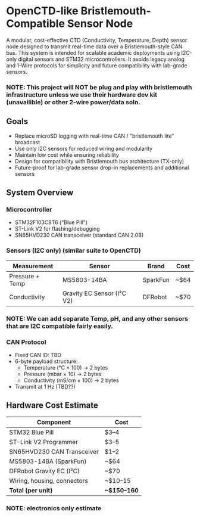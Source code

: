 # OpenCTD-like Bristlemouth-Compatible Sensor Node

A modular, cost-effective CTD (Conductivity, Temperature, Depth) sensor node designed to transmit real-time data over a Bristlemouth-style CAN bus. This system is intended for scalable academic deployments using I2C-only digital sensors and STM32 microcontrollers. It avoids legacy analog and 1-Wire protocols for simplicity and future compatibility with lab-grade sensors. 

### NOTE: This project will NOT be plug and play with bristlemouth infrastructure unless we use their hardware dev kit (unavailible) or other 2-wire power/data soln.

## Goals

- Replace microSD logging with real-time CAN / "bristlemouth lite" broadcast
- Use only I2C sensors for reduced wiring and modularity
- Maintain low cost while ensuring reliability
- Design for compatibility with Bristlemouth bus architecture (TX-only)
- Future-proof for lab-grade sensor drop-in replacements and additional sensors

## System Overview

### Microcontroller
- STM32F103C8T6 ("Blue Pill")
- ST-Link V2 for flashing/debugging
- SN65HVD230 CAN transceiver (standard CAN 2.0B)

### Sensors (I2C only) (similar suite to OpenCTD)
| Measurement    | Sensor                        | Brand      | Cost    |
|----------------|-------------------------------|------------|---------|
| Pressure + Temp| MS5803-14BA                   | SparkFun   | ~$64    |
| Conductivity   | Gravity EC Sensor (I²C V2)    | DFRobot    | ~$70    |

### NOTE: We can add separate Temp, pH, and any other sensors that are I2C compatible fairly easily.

### CAN Protocol
- Fixed CAN ID: TBD 
- 6-byte payload structure:
  - Temperature (°C × 100)     → 2 bytes
  - Pressure (mbar × 10)       → 2 bytes
  - Conductivity (mS/cm × 100) → 2 bytes
- Transmit at 1 Hz (TBD??)

## Hardware Cost Estimate

| Component                  | Cost     |
|----------------------------|----------|
| STM32 Blue Pill            | $3–4     |
| ST-Link V2 Programmer      | $3–5     |
| SN65HVD230 CAN Transceiver | $1–2     |
| MS5803-14BA (SparkFun)     | ~$64     |
| DFRobot Gravity EC (I²C)   | ~$70     |
| Wiring, housing, connectors| ~$10–15  |
| **Total (per unit)**       | **~$150–160** |
### NOTE: electronics only estimate
